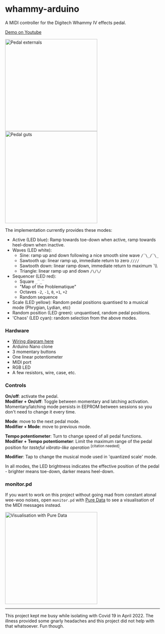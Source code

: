 # whammy-arduino

A MIDI controller for the Digitech Whammy IV effects pedal.

[Demo on Youtube](https://www.youtube.com/watch?v=WNatA7jqHCU "Nauseating audio demo")

<span>
  <img src="https://user-images.githubusercontent.com/12682046/166830486-349c0bfd-688f-4219-9405-855be94ce52e.jpg" width="300" alt="Pedal externals" />
  <img src="https://user-images.githubusercontent.com/12682046/166830256-3dd194d0-3b77-40a5-a1a9-1d1ff3e3b783.jpg" width="300" alt="Pedal guts"/>
</span>


The implementation currently provides these modes:
- Active (LED blue): Ramp towards toe-down when active, ramp towards heel-down when inactive.
- Waves (LED white):
  - Sine: ramp up and down following a nice smooth sine wave `/‾\_/‾\_`
  - Sawtooth up: linear ramp up, immediate return to zero `//// `
  - Sawtooth down: linear ramp down, immediate return to maximum `\\\\ 
  - Triangle: linear ramp up and down `/\/\/`
- Sequencer (LED red):
  - Square `_‾_‾`
  - "Map of the Problematique"
  - Octaves `-2`, `-1`, `0`, `+1`, `+2`
  - Random sequence
- Scale (LED yellow): Random pedal positions quantised to a musical mode (Phrygian, Lydian, etc)
- Random position (LED green): unquantised, random pedal positions.
- 'Chaos' (LED cyan): random selection from the above modes.

### Hardware

- [Wiring diagram here](./wiring-diagram.svg)
- Arduino Nano clone
- 3 momentary buttons
- One linear potentiometer
- MIDI port
- RGB LED
- A few resistors, wire, case, etc.

### Controls

**On/off**: activate the pedal.  
**Modifier + On/off**: Toggle between momentary and latching activation. Momentary/latching mode persists in EEPROM between sessions so you don't need to change it every time.

**Mode**: move to the next pedal mode.  
**Modifier + Mode**: move to previous mode.

**Tempo potentiometer**: Turn to change speed of all pedal functions.  
**Modifier + Tempo potentiometer**: Limit the maximum range of the pedal position for _tasteful vibrato-like operation_ <sup>\[citation needed\]</sup>.

**Modifier**: Tap to change the musical mode used in 'quantized scale' mode.

In all modes, the LED brightness indicates the effective position of the pedal - brighter means toe-down, darker means heel-down.

### monitor.pd

If you want to work on this project without going mad from constant
atonal wee-woo noises, open `monitor.pd` with
[Pure Data](https://puredata.info/) to see a visualisation of the
MIDI messages instead.

<img src="https://user-images.githubusercontent.com/12682046/164093582-a64960d4-7681-49a6-aa1f-fbc980e40858.png" width="300" alt="Visualisation with Pure Data" />

---

This project kept me busy while isolating with Covid 19 in April 2022. The illness provided some gnarly headaches and this project did not help with that whatsoever. Fun though.
